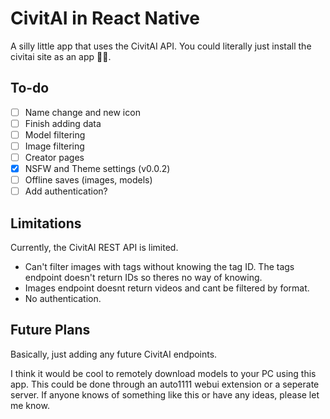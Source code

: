 # CivitAI in React Native
A silly little app that uses the CivitAI API. You could literally just install the civitai site as an app 🤷‍♂️.

## To-do
- [ ] Name change and new icon
- [ ] Finish adding data
- [ ] Model filtering
- [ ] Image filtering
- [ ] Creator pages
- [x] NSFW and Theme settings (v0.0.2)
- [ ] Offline saves (images, models)
- [ ] Add authentication?

## Limitations
Currently, the CivitAI REST API is limited.
- Can't filter images with tags without knowing the tag ID. The tags endpoint doesn't return IDs so theres no way of knowing.
- Images endpoint doesnt return videos and cant be filtered by format.
- No authentication.

## Future Plans
Basically, just adding any future CivitAI endpoints.

I think it would be cool to remotely download models to your PC using this app. This could be done through an auto1111 webui extension or a seperate server. If anyone knows of something like this or have any ideas, please let me know. 